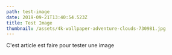 ```yaml
---
path: test-image
date: 2019-09-21T13:40:54.523Z
title: Test Image
thumbnail: /assets/4k-wallpaper-adventure-clouds-730981.jpg
---
```

C'est article est faire pour tester une image
